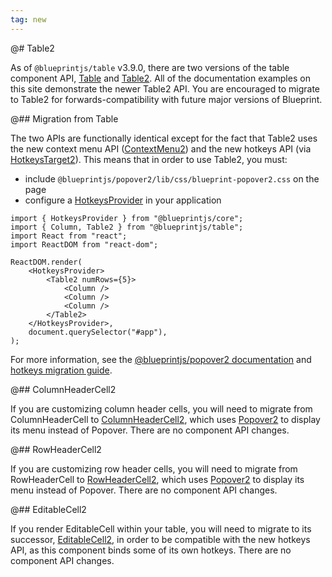 ```yaml
---
tag: new
---
```


@# Table2

As of `@blueprintjs/table` v3.9.0, there are two versions of the table component API,
[Table](#table/api.table) and [Table2](#table/table2). All of the documentation examples
on this site demonstrate the newer Table2 API. You are encouraged to migrate to Table2
for forwards-compatibility with future major versions of Blueprint.

@## Migration from Table

The two APIs are functionally identical except for the fact that Table2 uses the new context menu API
([ContextMenu2](#popover2-package/context-menu2)) and the new hotkeys API (via
[HotkeysTarget2](#core/components/hotkeys-target2)). This means that in order to use Table2, you must:

- include `@blueprintjs/popover2/lib/css/blueprint-popover2.css` on the page
- configure a [HotkeysProvider](#core/context/hotkeys-provider) in your application

```tsx
import { HotkeysProvider } from "@blueprintjs/core";
import { Column, Table2 } from "@blueprintjs/table";
import React from "react";
import ReactDOM from "react-dom";

ReactDOM.render(
    <HotkeysProvider>
        <Table2 numRows={5}>
            <Column />
            <Column />
            <Column />
        </Table2>
    </HotkeysProvider>,
    document.querySelector("#app"),
);
```

For more information, see the [@blueprintjs/popover2 documentation](#popover2-package) and
[hotkeys migration guide](https://github.com/palantir/blueprint/wiki/HotkeysTarget-&-useHotkeys-migration).

@## ColumnHeaderCell2

If you are customizing column header cells, you will need to migrate from ColumnHeaderCell to
[ColumnHeaderCell2](#table/api.columnheadercell2), which uses [Popover2](#popover2-package/popover2) to display
its menu instead of Popover. There are no component API changes.

@## RowHeaderCell2

If you are customizing row header cells, you will need to migrate from RowHeaderCell to
[RowHeaderCell2](#table/api.rowheadercell2), which uses [Popover2](#popover2-package/popover2) to display
its menu instead of Popover. There are no component API changes.

@## EditableCell2

If you render EditableCell within your table, you will need to migrate to its successor,
[EditableCell2](#table/api.editablecell2), in order to be compatible with the new hotkeys API, as this
component binds some of its own hotkeys. There are no component API changes.
